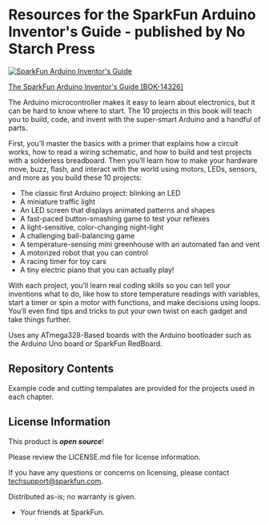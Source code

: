 Resources for the SparkFun Arduino Inventor's Guide - published by No Starch Press
============================

[![SparkFun Arduino Inventor's Guide](https://www.nostarch.com/sites/default/files/styles/uc_product_full/public/ArduinoInventor%27sGuide_cover_0.png?itok=I_gTGU9B)](https://www.sparkfun.com/products/14326)

[The SparkFun Arduino Inventor's Guide
 [BOK-14326] ](https://www.sparkfun.com/products/14326)

The Arduino microcontroller makes it easy to learn about electronics, but it can be hard to know where to start. The 10 projects in this book will teach you to build, code, and invent with the super-smart Arduino and a handful of parts.

First, you’ll master the basics with a primer that explains how a circuit works, how to read a wiring schematic, and how to build and test projects with a solderless breadboard. Then you’ll learn how to make your hardware move, buzz, flash, and interact with the world using motors, LEDs, sensors, and more as you build these 10 projects:

* The classic first Arduino project: blinking an LED
* A miniature traffic light
* An LED screen that displays animated patterns and shapes
* A fast-paced button-smashing game to test your reflexes
* A light-sensitive, color-changing night-light
* A challenging ball-balancing game
* A temperature-sensing mini greenhouse with an automated fan and vent
* A motorized robot that you can control
* A racing timer for toy cars
* A tiny electric piano that you can actually play!

With each project, you’ll learn real coding skills so you can tell your inventions what to do, like how to store temperature readings with variables, start a timer or spin a motor with functions, and make decisions using loops. You’ll even find tips and tricks to put your own twist on each gadget and take things further.

Uses any ATmega328-Based boards with the Arduino bootloader such as the Arduino Uno board or SparkFun RedBoard.

Repository Contents
-------------------
Example code and cutting tempalates are provided for the projects used in each chapter.

License Information
-------------------

This product is _**open source**_! 

Please review the LICENSE.md file for license information. 

If you have any questions or concerns on licensing, please contact techsupport@sparkfun.com.

Distributed as-is; no warranty is given.

- Your friends at SparkFun.

